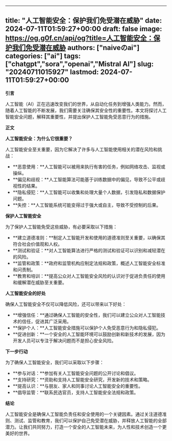 
---
title: "人工智能安全：保护我们免受潜在威胁"
date: 2024-07-11T01:59:27+00:00
draft: false
image: https://og.g0f.cn/api/og?title=人工智能安全：保护我们免受潜在威胁
authors: ["naiveのai"]
categories: ["ai"]
tags: ["chatgpt","sora","openai","Mistral AI"]
slug: "20240711015927"
lastmod: 2024-07-11T01:59:27+00:00
---
**引言**

人工智能（AI）正在迅速改变我们的世界，从自动化任务到增强人类能力。然而，随着人工智能的不断发展，我们需要关注确保其安全性的重要性。本文将探讨人工智能安全问题，解释其重要性，并提出保护人工智能免受恶意行为的措施。

**正文**

**人工智能安全：为什么它很重要？**

人工智能安全至关重要，因为它解决了许多与人工智能使用相关的潜在风险和挑战：

* **恶意使用：**人工智能可以被用来执行有害的任务，例如网络攻击、监视或操纵。
* **偏见和歧视：**人工智能算法可能基于训练数据中的偏见，导致不公平或歧视性的结果。
* **隐私侵犯：**人工智能可以收集和处理大量个人数据，引发隐私和数据保护问题。
* **失控：**人工智能系统可能变得过于强大或自主，导致不受控制的后果。

**保护人工智能安全**

为了保护人工智能免受这些威胁，有必要采取以下措施：

* **建立道德准则：**制定人工智能开发和使用的道德准则至关重要，以确保其符合社会价值观和人权。
* **测试和验证：**对人工智能算法进行严格的测试和验证可以识别和减轻潜在的风险。
* **监管和政策：**政府和监管机构应制定法规和政策，概述人工智能安全标准和问责制。
* **教育和培训：**提高公众对人工智能安全风险的认识对于促进负责任的使用和缓解潜在威胁至关重要。

**人工智能安全的好处**

确保人工智能安全不仅可以降低风险，还可以带来以下好处：

* **增强信任：**通过确保人工智能的安全性，我们可以建立公众对人工智能技术的信任，促进其广泛采用。
* **保护个人：**人工智能安全措施可以保护个人免受恶意行为和隐私侵犯。
* **促进创新：**一个安全的人工智能环境可以鼓励创新和新技术的发展，因为开发人员可以专注于解决问题而不是担心安全风险。

**下一步行动**

为了确保人工智能安全，我们可以采取以下步骤：

* **参与对话：**参加有关人工智能安全问题的公开讨论和倡议。
* **支持研究：**资助和支持人工智能安全研究，开发新的技术和策略。
* **提高认识：**与朋友、家人和同事讨论人工智能安全的重要性。
* **倡导监管：**联系民选官员，支持人工智能安全法规和政策。

**结论**

人工智能安全是确保人工智能负责任和安全使用的一个关键因素。通过关注道德准则、测试、监管和教育，我们可以保护自己免受潜在威胁，并释放人工智能的全部潜力。让我们共同努力，打造一个安全的人工智能未来，为人性和技术创造一个更美好的世界。